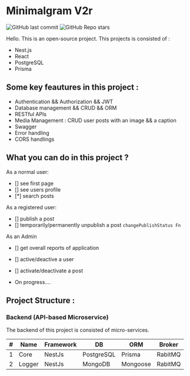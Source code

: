 # Minimalgram V2r
![GitHub last commit](https://img.shields.io/github/last-commit/MamadTaheri/minimalgram-v2-fullstack)
![GitHub Repo stars](https://img.shields.io/github/stars/MamadTaheri/minimalgram-v2-fullstack?style=social)

Hello. This is an open-source project. This projects is consisted of :

* Nest.js
* React
* PostgreSQL
* Prisma

## Some key feautures in this project :

* Authentication && Authorization && JWT
* Database management && CRUD && ORM
* RESTful APIs
* Media Management : CRUD user posts with an image && a caption
* Swagger
* Error handling
* CORS handlings

## What you can do in this project ?

As a normal user:

* [] see first page 
* [] see users profile 
* [*] search posts

As a registered user: 

* [] publish a post
* [] temporarily/permanently unpublish a post `changePublishStatus Fn`

As an Admin

* [] get overall reports of application
* [] active/deactive a user
* [] activate/deactivate a post

* On progress....


## Project Structure :

### Backend (API-based Microservice)

 The backend of this project is consisted of micro-services.

| # | Name   | Framework | DB         | ORM      | Broker  |
|---|--------|-----------|------------|----------|---------|
| 1 | Core   | NestJs    | PostgreSQL | Prisma   | RabitMQ |
| 2 | Logger | NestJs    | MongoDB    | Mongoose | RabitMQ |
